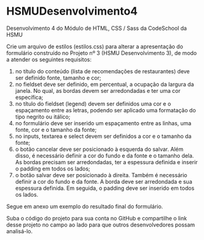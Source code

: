 # HSMUDesenvolvimento4
Desenvolvimento 4 do Módulo de HTML, CSS / Sass da CodeSchool da HSMU

Crie um arquivo de estilos (estilos.css) para alterar a apresentação do formulário construído no Projeto nº 3 (HSMU Desenvolvimento 3), de modo a atender os seguintes requisitos:

1. no título do conteúdo (lista de recomendações de restaurantes) deve ser definido fonte, tamanho e cor;
2. no fieldset deve ser definido, em percentual, a ocupação da largura da janela. No qual, as bordas devem ser arredondadas e ter uma cor específica;
3. no título do fieldset (legend) devem ser definidos uma cor e o espaçamento entre as letras, podendo ser aplicado uma formatação do tipo negrito ou itálico;
4. no formulário deve ser inserido um espaçamento entre as linhas, uma fonte, cor e o tamanho da fonte;
5. no inputs, textarea e select devem ser definidos a cor e o tamanho da fonte;
6. o botão cancelar deve ser posicionado à esquerda do salvar. Além disso, é necessário definir a cor do fundo e da fonte e o tamanho dela. As bordas precisam ser arredondadas, ter a espessura definida e inserir o padding em todos os lados;
7. o botão salvar deve ser posicionado à direita. Também é necessário definir a cor do fundo e da fonte. A borda deve ser arredondada e sua espessura definida. Em seguida, o padding deve ser inserido em todos os lados.

Segue em anexo um exemplo do resultado final do formulário.

Suba o código do projeto para sua conta no GitHub e compartilhe o link desse projeto no campo ao lado para que outros desenvolvedores possam analisá-lo.
